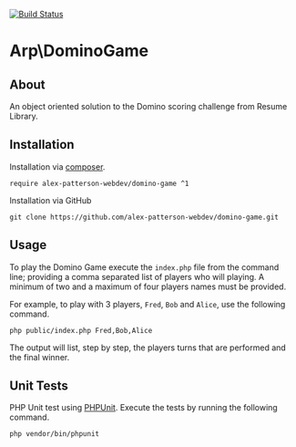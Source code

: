 [![Build Status](https://travis-ci.com/alex-patterson-webdev/domino-game.svg?branch=master)](https://travis-ci.com/alex-patterson-webdev/domino-game)


# Arp\DominoGame

## About

An object oriented solution to the Domino scoring challenge from Resume Library.

## Installation

Installation via [composer](https://getcomposer.org).

    require alex-patterson-webdev/domino-game ^1
    
Installation via GitHub

    git clone https://github.com/alex-patterson-webdev/domino-game.git
    
## Usage

To play the Domino Game execute the `index.php` file from the command line; providing a comma separated list 
of players who will playing. A minimum of two and a maximum of four players names must be provided.

For example, to play with 3 players, `Fred`, `Bob` and `Alice`, use the following command.

    php public/index.php Fred,Bob,Alice
    
The output will list, step by step, the players turns that are performed and the final winner.

## Unit Tests

PHP Unit test using [PHPUnit](https://github.com/sebastianbergmann/phpunit). Execute the tests by running the following command.

    php vendor/bin/phpunit
